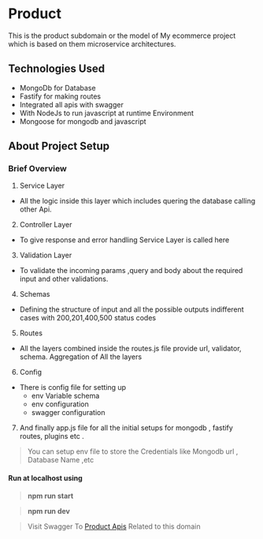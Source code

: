 # Product
This is the product subdomain or the model of My ecommerce project which is based on them microservice architectures.

## Technologies Used
- MongoDb for Database 
- Fastify for making routes 
- Integrated all apis with swagger 
- With NodeJs to run javascript at runtime Environment 
- Mongoose for mongodb and javascript

## About Project Setup
### Brief Overview 
1. Service Layer 
  - All the logic inside this layer which includes quering the database calling other Api.
2. Controller Layer  
 - To give response and error handling  Service Layer is called here
3. Validation Layer
  - To validate the incoming params ,query and body about the required input and other validations.
4. Schemas
 - Defining the structure of input and all the possible outputs indifferent cases with 200,201,400,500 status codes 
5. Routes
 - All the layers  combined inside the routes.js file provide url, validator, schema. Aggregation of All the layers
6. Config 
 - There is config file for setting up 
    - env Variable schema
    - env configuration
    - swagger configuration
 
7. And finally app.js file for all the initial setups for mongodb , fastify routes, plugins etc .

> You can setup env file to store the Credentials like Mongodb url , Database Name ,etc

#### Run at localhost using 
>   **npm run start** 

>   **npm run dev**


> Visit Swagger To [Product Apis](https://colossalproduct.herokuapp.com/documentation/static/index.html#) Related to this domain 

